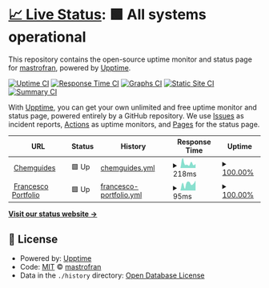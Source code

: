 # [📈 Live Status](https://mastrofran.github.io/upptime): <!--live status--> **🟩 All systems operational**

This repository contains the open-source uptime monitor and status page for [mastrofran](https://mastrofran.github.io/upptime), powered by [Upptime](https://github.com/upptime/upptime).

[![Uptime CI](https://github.com/mastrofran/upptime/workflows/Uptime%20CI/badge.svg)](https://github.com/mastrofran/upptime/actions?query=workflow%3A%22Uptime+CI%22)
[![Response Time CI](https://github.com/mastrofran/upptime/workflows/Response%20Time%20CI/badge.svg)](https://github.com/mastrofran/upptime/actions?query=workflow%3A%22Response+Time+CI%22)
[![Graphs CI](https://github.com/mastrofran/upptime/workflows/Graphs%20CI/badge.svg)](https://github.com/mastrofran/upptime/actions?query=workflow%3A%22Graphs+CI%22)
[![Static Site CI](https://github.com/mastrofran/upptime/workflows/Static%20Site%20CI/badge.svg)](https://github.com/mastrofran/upptime/actions?query=workflow%3A%22Static+Site+CI%22)
[![Summary CI](https://github.com/mastrofran/upptime/workflows/Summary%20CI/badge.svg)](https://github.com/mastrofran/upptime/actions?query=workflow%3A%22Summary+CI%22)

With [Upptime](https://upptime.js.org), you can get your own unlimited and free uptime monitor and status page, powered entirely by a GitHub repository. We use [Issues](https://github.com/mastrofran/upptime/issues) as incident reports, [Actions](https://github.com/mastrofran/upptime/actions) as uptime monitors, and [Pages](https://mastrofran.github.io/upptime) for the status page.

<!--start: status pages-->
<!-- This summary is generated by Upptime (https://github.com/upptime/upptime) -->
<!-- Do not edit this manually, your changes will be overwritten -->
<!-- prettier-ignore -->
| URL | Status | History | Response Time | Uptime |
| --- | ------ | ------- | ------------- | ------ |
| <img alt="" src="https://icons.duckduckgo.com/ip3/chemguides.com.ico" height="13"> [Chemguides](https://chemguides.com) | 🟩 Up | [chemguides.yml](https://github.com/mastrofran/upptime/commits/HEAD/history/chemguides.yml) | <details><summary><img alt="Response time graph" src="./graphs/chemguides/response-time-week.png" height="20"> 218ms</summary><br><a href="https://mastrofran.github.io/upptime/history/chemguides"><img alt="Response time 293" src="https://img.shields.io/endpoint?url=https%3A%2F%2Fraw.githubusercontent.com%2Fmastrofran%2Fupptime%2FHEAD%2Fapi%2Fchemguides%2Fresponse-time.json"></a><br><a href="https://mastrofran.github.io/upptime/history/chemguides"><img alt="24-hour response time 190" src="https://img.shields.io/endpoint?url=https%3A%2F%2Fraw.githubusercontent.com%2Fmastrofran%2Fupptime%2FHEAD%2Fapi%2Fchemguides%2Fresponse-time-day.json"></a><br><a href="https://mastrofran.github.io/upptime/history/chemguides"><img alt="7-day response time 218" src="https://img.shields.io/endpoint?url=https%3A%2F%2Fraw.githubusercontent.com%2Fmastrofran%2Fupptime%2FHEAD%2Fapi%2Fchemguides%2Fresponse-time-week.json"></a><br><a href="https://mastrofran.github.io/upptime/history/chemguides"><img alt="30-day response time 268" src="https://img.shields.io/endpoint?url=https%3A%2F%2Fraw.githubusercontent.com%2Fmastrofran%2Fupptime%2FHEAD%2Fapi%2Fchemguides%2Fresponse-time-month.json"></a><br><a href="https://mastrofran.github.io/upptime/history/chemguides"><img alt="1-year response time 301" src="https://img.shields.io/endpoint?url=https%3A%2F%2Fraw.githubusercontent.com%2Fmastrofran%2Fupptime%2FHEAD%2Fapi%2Fchemguides%2Fresponse-time-year.json"></a></details> | <details><summary><a href="https://mastrofran.github.io/upptime/history/chemguides">100.00%</a></summary><a href="https://mastrofran.github.io/upptime/history/chemguides"><img alt="All-time uptime 99.95%" src="https://img.shields.io/endpoint?url=https%3A%2F%2Fraw.githubusercontent.com%2Fmastrofran%2Fupptime%2FHEAD%2Fapi%2Fchemguides%2Fuptime.json"></a><br><a href="https://mastrofran.github.io/upptime/history/chemguides"><img alt="24-hour uptime 100.00%" src="https://img.shields.io/endpoint?url=https%3A%2F%2Fraw.githubusercontent.com%2Fmastrofran%2Fupptime%2FHEAD%2Fapi%2Fchemguides%2Fuptime-day.json"></a><br><a href="https://mastrofran.github.io/upptime/history/chemguides"><img alt="7-day uptime 100.00%" src="https://img.shields.io/endpoint?url=https%3A%2F%2Fraw.githubusercontent.com%2Fmastrofran%2Fupptime%2FHEAD%2Fapi%2Fchemguides%2Fuptime-week.json"></a><br><a href="https://mastrofran.github.io/upptime/history/chemguides"><img alt="30-day uptime 100.00%" src="https://img.shields.io/endpoint?url=https%3A%2F%2Fraw.githubusercontent.com%2Fmastrofran%2Fupptime%2FHEAD%2Fapi%2Fchemguides%2Fuptime-month.json"></a><br><a href="https://mastrofran.github.io/upptime/history/chemguides"><img alt="1-year uptime 100.00%" src="https://img.shields.io/endpoint?url=https%3A%2F%2Fraw.githubusercontent.com%2Fmastrofran%2Fupptime%2FHEAD%2Fapi%2Fchemguides%2Fuptime-year.json"></a></details>
| <img alt="" src="https://icons.duckduckgo.com/ip3/francescomastrocinque.com.ico" height="13"> [Francesco Portfolio](https://francescomastrocinque.com) | 🟩 Up | [francesco-portfolio.yml](https://github.com/mastrofran/upptime/commits/HEAD/history/francesco-portfolio.yml) | <details><summary><img alt="Response time graph" src="./graphs/francesco-portfolio/response-time-week.png" height="20"> 95ms</summary><br><a href="https://mastrofran.github.io/upptime/history/francesco-portfolio"><img alt="Response time 84" src="https://img.shields.io/endpoint?url=https%3A%2F%2Fraw.githubusercontent.com%2Fmastrofran%2Fupptime%2FHEAD%2Fapi%2Ffrancesco-portfolio%2Fresponse-time.json"></a><br><a href="https://mastrofran.github.io/upptime/history/francesco-portfolio"><img alt="24-hour response time 136" src="https://img.shields.io/endpoint?url=https%3A%2F%2Fraw.githubusercontent.com%2Fmastrofran%2Fupptime%2FHEAD%2Fapi%2Ffrancesco-portfolio%2Fresponse-time-day.json"></a><br><a href="https://mastrofran.github.io/upptime/history/francesco-portfolio"><img alt="7-day response time 95" src="https://img.shields.io/endpoint?url=https%3A%2F%2Fraw.githubusercontent.com%2Fmastrofran%2Fupptime%2FHEAD%2Fapi%2Ffrancesco-portfolio%2Fresponse-time-week.json"></a><br><a href="https://mastrofran.github.io/upptime/history/francesco-portfolio"><img alt="30-day response time 84" src="https://img.shields.io/endpoint?url=https%3A%2F%2Fraw.githubusercontent.com%2Fmastrofran%2Fupptime%2FHEAD%2Fapi%2Ffrancesco-portfolio%2Fresponse-time-month.json"></a><br><a href="https://mastrofran.github.io/upptime/history/francesco-portfolio"><img alt="1-year response time 82" src="https://img.shields.io/endpoint?url=https%3A%2F%2Fraw.githubusercontent.com%2Fmastrofran%2Fupptime%2FHEAD%2Fapi%2Ffrancesco-portfolio%2Fresponse-time-year.json"></a></details> | <details><summary><a href="https://mastrofran.github.io/upptime/history/francesco-portfolio">100.00%</a></summary><a href="https://mastrofran.github.io/upptime/history/francesco-portfolio"><img alt="All-time uptime 99.92%" src="https://img.shields.io/endpoint?url=https%3A%2F%2Fraw.githubusercontent.com%2Fmastrofran%2Fupptime%2FHEAD%2Fapi%2Ffrancesco-portfolio%2Fuptime.json"></a><br><a href="https://mastrofran.github.io/upptime/history/francesco-portfolio"><img alt="24-hour uptime 100.00%" src="https://img.shields.io/endpoint?url=https%3A%2F%2Fraw.githubusercontent.com%2Fmastrofran%2Fupptime%2FHEAD%2Fapi%2Ffrancesco-portfolio%2Fuptime-day.json"></a><br><a href="https://mastrofran.github.io/upptime/history/francesco-portfolio"><img alt="7-day uptime 100.00%" src="https://img.shields.io/endpoint?url=https%3A%2F%2Fraw.githubusercontent.com%2Fmastrofran%2Fupptime%2FHEAD%2Fapi%2Ffrancesco-portfolio%2Fuptime-week.json"></a><br><a href="https://mastrofran.github.io/upptime/history/francesco-portfolio"><img alt="30-day uptime 100.00%" src="https://img.shields.io/endpoint?url=https%3A%2F%2Fraw.githubusercontent.com%2Fmastrofran%2Fupptime%2FHEAD%2Fapi%2Ffrancesco-portfolio%2Fuptime-month.json"></a><br><a href="https://mastrofran.github.io/upptime/history/francesco-portfolio"><img alt="1-year uptime 100.00%" src="https://img.shields.io/endpoint?url=https%3A%2F%2Fraw.githubusercontent.com%2Fmastrofran%2Fupptime%2FHEAD%2Fapi%2Ffrancesco-portfolio%2Fuptime-year.json"></a></details>

<!--end: status pages-->

[**Visit our status website →**](https://mastrofran.github.io/upptime)

## 📄 License

- Powered by: [Upptime](https://github.com/upptime/upptime)
- Code: [MIT](./LICENSE) © [mastrofran](https://mastrofran.github.io/upptime)
- Data in the `./history` directory: [Open Database License](https://opendatacommons.org/licenses/odbl/1-0/)
